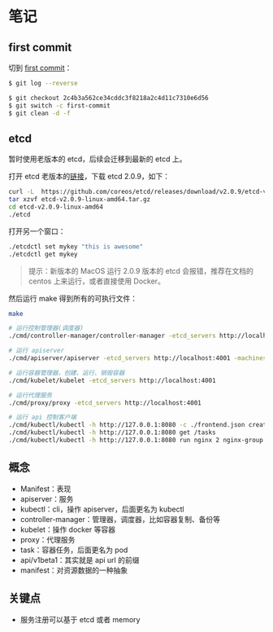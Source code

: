 # 笔记

## first commit

切到 [first commit](https://github.com/kubernetes/kubernetes/commit/2c4b3a562ce34cddc3f8218a2c4d11c7310e6d56)：

```sh
$ git log --reverse

$ git checkout 2c4b3a562ce34cddc3f8218a2c4d11c7310e6d56
$ git switch -c first-commit
$ git clean -d -f
```

## etcd

暂时使用老版本的 etcd，后续会迁移到最新的 etcd 上。

打开 etcd 老版本的[链接](https://github.com/etcd-io/etcd/releases/tag/v2.0.9)，下载 etcd 2.0.9，如下：

```sh
curl -L  https://github.com/coreos/etcd/releases/download/v2.0.9/etcd-v2.0.9-linux-amd64.tar.gz -o etcd-v2.0.9-linux-amd64.tar.gz
tar xzvf etcd-v2.0.9-linux-amd64.tar.gz
cd etcd-v2.0.9-linux-amd64
./etcd
```

打开另一个窗口：

```sh
./etcdctl set mykey "this is awesome"
./etcdctl get mykey
```

> 提示：新版本的 MacOS 运行 2.0.9 版本的 etcd 会报错，推荐在文档的 centos 上来运行，或者直接使用 Docker。

然后运行 make 得到所有的可执行文件：

```sh
make

# 运行控制管理器(调度器)
./cmd/controller-manager/controller-manager -etcd_servers http://localhost:4001 -master http://localhost:8080

# 运行 apiserver
./cmd/apiserver/apiserver -etcd_servers http://localhost:4001 -machines 127.0.0.1

# 运行容器管理器，创建、运行、销毁容器
./cmd/kubelet/kubelet -etcd_servers http://localhost:4001

# 运行代理服务
./cmd/proxy/proxy -etcd_servers http://localhost:4001

# 运行 api 控制客户端
./cmd/kubectl/kubectl -h http://127.0.0.1:8080 -c ./frontend.json create /task
./cmd/kubectl/kubectl -h http://127.0.0.1:8080 get /tasks
./cmd/kubectl/kubectl -h http://127.0.0.1:8080 run nginx 2 nginx-group
```

## 概念

- Manifest：表现
- apiserver：服务
- kubectl：cli，操作 apiserver，后面更名为 kubectl
- controller-manager：管理器，调度器，比如容器复制、备份等
- kubelet：操作 docker 等容器
- proxy：代理服务
- task：容器任务，后面更名为 pod
- api/v1beta1：其实就是 api url 的前缀
- manifest：对资源数据的一种抽象

## 关键点

- 服务注册可以基于 etcd 或者 memory